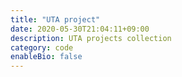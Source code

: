 ```yaml
---
title: "UTA project"
date: 2020-05-30T21:04:11+09:00
description: UTA projects collection
category: code
enableBio: false
---
```


